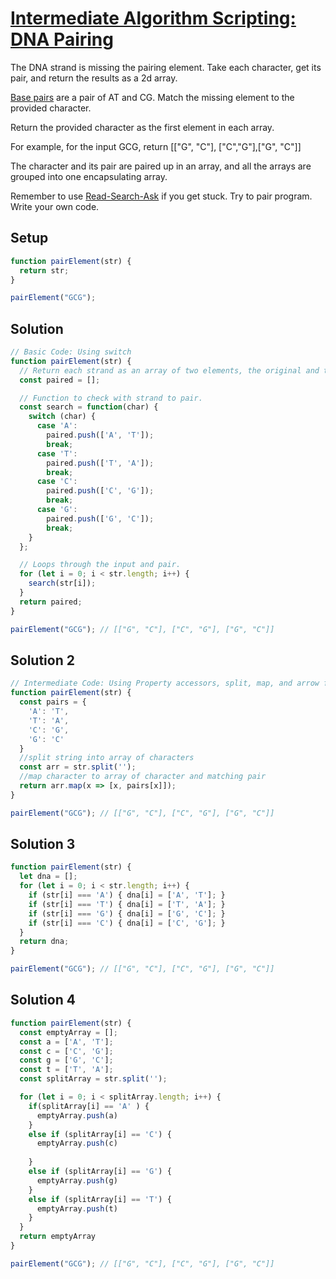 # [Intermediate Algorithm Scripting: DNA Pairing](https://learn.freecodecamp.org/javascript-algorithms-and-data-structures/intermediate-algorithm-scripting/dna-pairing)

The DNA strand is missing the pairing element. Take each character, get its pair, and return the results as a 2d array.

[Base pairs](http://en.wikipedia.org/wiki/Base_pair) are a pair of AT and CG. Match the missing element to the provided character.

Return the provided character as the first element in each array.

For example, for the input GCG, return [["G", "C"], ["C","G"],["G", "C"]]

The character and its pair are paired up in an array, and all the arrays are grouped into one encapsulating array.

Remember to use [Read-Search-Ask](http://forum.freecodecamp.org/t/how-to-get-help-when-you-are-stuck/19514) if you get stuck. Try to pair program. Write your own code.

## Setup
```js
function pairElement(str) {
  return str;
}

pairElement("GCG");
```

## Solution
```js
// Basic Code: Using switch
function pairElement(str) {
  // Return each strand as an array of two elements, the original and the pair.
  const paired = [];

  // Function to check with strand to pair.
  const search = function(char) {
    switch (char) {
      case 'A':
        paired.push(['A', 'T']);
        break;
      case 'T':
        paired.push(['T', 'A']);
        break;
      case 'C':
        paired.push(['C', 'G']);
        break;
      case 'G':
        paired.push(['G', 'C']);
        break;
    }
  };

  // Loops through the input and pair.
  for (let i = 0; i < str.length; i++) {
    search(str[i]);
  }
  return paired;
}

pairElement("GCG"); // [["G", "C"], ["C", "G"], ["G", "C"]]
```

## Solution 2
```js
// Intermediate Code: Using Property accessors, split, map, and arrow functions
function pairElement(str) {
  const pairs = {
    'A': 'T',
    'T': 'A',
    'C': 'G',
    'G': 'C'
  }
  //split string into array of characters
  const arr = str.split('');
  //map character to array of character and matching pair
  return arr.map(x => [x, pairs[x]]);
}

pairElement("GCG"); // [["G", "C"], ["C", "G"], ["G", "C"]]
```

## Solution 3
```js
function pairElement(str) {
  let dna = [];
  for (let i = 0; i < str.length; i++) {
    if (str[i] === 'A') { dna[i] = ['A', 'T']; }
    if (str[i] === 'T') { dna[i] = ['T', 'A']; }
    if (str[i] === 'G') { dna[i] = ['G', 'C']; }
    if (str[i] === 'C') { dna[i] = ['C', 'G']; }
  }
  return dna;
}

pairElement("GCG"); // [["G", "C"], ["C", "G"], ["G", "C"]]
```

## Solution 4
```js
function pairElement(str) {
  const emptyArray = [];
  const a = ['A', 'T'];
  const c = ['C', 'G'];
  const g = ['G', 'C'];
  const t = ['T', 'A'];
  const splitArray = str.split('');

  for (let i = 0; i < splitArray.length; i++) {
    if(splitArray[i] == 'A' ) {
      emptyArray.push(a)
    }
    else if (splitArray[i] == 'C') {
      emptyArray.push(c)
    
    } 
    else if (splitArray[i] == 'G') {
      emptyArray.push(g)
    }
    else if (splitArray[i] == 'T') {
      emptyArray.push(t)
    }
  }
  return emptyArray
}

pairElement("GCG"); // [["G", "C"], ["C", "G"], ["G", "C"]]
```


